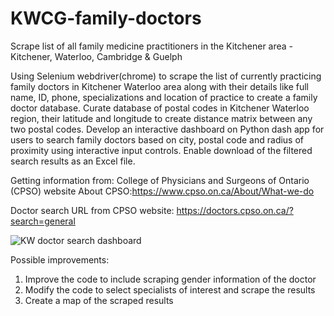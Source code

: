 # KWCG-family-doctors
Scrape list of all family medicine practitioners in the Kitchener area - Kitchener, Waterloo, Cambridge &amp; Guelph 

Using Selenium webdriver(chrome) to scrape the list of currently practicing family doctors in Kitchener Waterloo area along with their details like full name, ID, phone, specializations and location of practice to create a family doctor database. Curate database of postal codes in Kitchener Waterloo region, their latitude and longitude to create distance matrix between any two postal codes. 
Develop an interactive dashboard on Python dash app for users to search family doctors based on city, postal code and radius of proximity using interactive input controls. Enable download of the filtered search results as an Excel file.


Getting information from: College of Physicians and Surgeons of Ontario (CPSO) website
About CPSO:https://www.cpso.on.ca/About/What-we-do

Doctor search URL from CPSO website: https://doctors.cpso.on.ca/?search=general 

![KW doctor search dashboard](https://user-images.githubusercontent.com/15101045/182699992-c25a8bdf-a99e-4ace-b169-98154f519f22.png)


Possible improvements:
1. Improve the code to include scraping gender information of the doctor
2. Modify the code to select specialists of interest and scrape the results
3. Create a map of the scraped results

